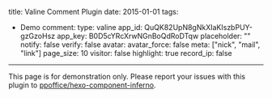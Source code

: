 title: Valine Comment Plugin
date: 2015-01-01
tags:
- Demo
comment:
    type: valine
    app_id: QuQK82UpN8gNkXIaKIszbPUY-gzGzoHsz
    app_key: B0D5cYRcXrwNGnBoQdRoDTqw
    placeholder: ""
    notify: false
    verify: false
    avatar:
    avatar_force: false
    meta: ["nick", "mail", "link"]
    page_size: 10
    visitor: false
    highlight: true
    record_ip: false
---

<article class="message message-immersive is-warning">
<div class="message-body">
<i class="fas fa-exclamation-triangle mr-2"></i>
This page is for demonstration only.
Please report your issues with this plugin to 
<a href="https://github.com/ppoffice/hexo-component-inferno">ppoffice/hexo-component-inferno</a>.
</div>
</article>
